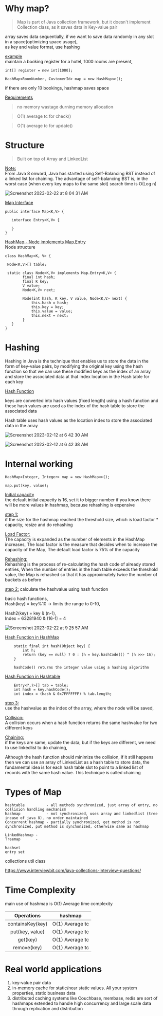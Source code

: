 # Why map?

> Map is part of Java collection framework, but it doesn't implement Collection class, as it saves data in Key-value pair   

array saves data sequentially, if we want to save data randomly in any slot in a space(optimizing space usage),   
as key and value format, use hashing

<ins>example</ins>    
maintain a booking register for a hotel, 1000 rooms are present,  

```
int[] register = new int[1000]; 

HashMap<RoomNumber, CustomerId> map = new HashMap<>();
```

if there are only 10 bookings, hashmap saves space  

<ins>Requirements</ins>    
> no memory wastage durning memory allocation

> O(1) average tc for check()

> O(1) average tc for update()

# Structure

> Built on top of Array and LinkedList      

<ins>Note:</ins>     
From Java 8 onward, Java has started using Self-Balancing BST instead of a linked list for chaining. The advantage of self-balancing BST is, in the worst case (when every key maps to the same slot) search time is O(Log n)    

![Screenshot 2023-02-22 at 8 04 31 AM](https://user-images.githubusercontent.com/16437905/220506430-d0527dfd-5471-4a24-a64d-a20e3eeebeef.png)


<ins>Map Interface</ins>  
```
public interface Map<K,V> {

   interface Entry<K,V> {
   
   }
}
```

<ins>HashMap - Node implements Map.Entry</ins>        
Node structure    
```
class HashMap<K, V> {

 Node<K,V>[] table;

 static class Node<K,V> implements Map.Entry<K,V> {
        final int hash;
        final K key;
        V value;
        Node<K,V> next;

        Node(int hash, K key, V value, Node<K,V> next) {
            this.hash = hash;
            this.key = key;
            this.value = value;
            this.next = next;
        }
   }
}
```

# Hashing

Hashing in Java is the technique that enables us to store the data in the form of key-value pairs, by modifying the original key using the hash function so that we can use these modified keys as the index of an array and store the associated data at that index location in the Hash table for each key

<ins>Hash Function</ins>    

keys are converted into hash values (fixed length) using a hash function and these hash values are used as the index of the hash table to store the associated data

Hash table uses hash values as the location index to store the associated data in the array

![Screenshot 2023-02-12 at 6 42 30 AM](https://user-images.githubusercontent.com/16437905/218287854-c8da66dc-7161-48fc-8ee4-a9d31e8f4ac5.png)

![Screenshot 2023-02-12 at 6 42 38 AM](https://user-images.githubusercontent.com/16437905/218287856-058f5d6f-290c-4f08-b9df-4d1eadfa6426.png)

# Internal working

```
HashMap<Integer, Integer> map = new HashMap<>();

map.put(key, value);
```
<ins>Initial capacity</ins>      
the default initial capacity is 16, set it to bigger number if you know there will be more values in hashmap, because rehashing is expensive    

<ins>step 1:</ins>      
if the size for the hashmap reached the threshold size, which is load factor * capacity, resize and do rehashing 

<ins>Load Factor:</ins>        
The capacity is expanded as the number of elements in the HashMap increases, The load factor is the measure 
that decides when to increase the capacity of the Map, The default load factor is 75% of the capacity

<ins>Rehashing:</ins>            
Rehashing is the process of re-calculating the hash code of already stored entries, 
When the number of entries in the hash table exceeds the threshold value, the Map is rehashed so that it has 
approximately twice the number of buckets as before


<ins>step 2:</ins> 
calculate the hashvalue using hash function  

basic hash functions,    
Hash(key) = key%10 -> limits the range to 0-10,           

Hash2(key) = key & (n-1),     
Index = 63281940 & (16-1) = 4       

![Screenshot 2023-02-22 at 9 25 57 AM](https://user-images.githubusercontent.com/16437905/220518025-187097e0-2174-4350-8f54-8af1eff082ca.png)


<ins>Hash Function in HashMap</ins>             
```
    static final int hash(Object key) {
        int h;
        return (key == null) ? 0 : (h = key.hashCode()) ^ (h >>> 16);
    }
    
    hashCode() returns the integer value using a hashing algorithm
```

<ins>Hash Function in Hashtable</ins>             
```
    Entry<?,?>[] tab = table;
    int hash = key.hashCode();
    int index = (hash & 0x7FFFFFFF) % tab.length;
```
<ins>step 3:</ins>      
use the hashvalue as the index of the array, where the node will be saved,     

<ins>Collision:</ins>            
A collision occurs when a hash function returns the same hashvalue for two different keys

<ins>Chaining:</ins>      
if the keys are same, update the data, but if the keys are different, we need to use linkedlist to do chaining,      
      
Although the hash function should minimize the collision, if it still happens then we can use 
an array of LinkedList as a hash table to store data, the fundamental idea is for each hash table 
slot to point to a linked list of records with the same hash value. This technique is called chaining


# Types of Map

```
hashtable          - all methods synchronized, just array of entry, no collision handling mechanism
hashmap            - not synchronized, uses array and linkedlist (tree incase of java 8), no order maintained
Concurrent hashmap - partially synchronized, get method is not synchronized, put method is synchonized, otherwise same as hashmap

LinkedHashmap - 
Treemap       -

hashset
entry set

```


collections util class

https://www.interviewbit.com/java-collections-interview-questions/


# Time Complexity

main use of hashmap is O(1) Average time complexity

| Operations | hashmap |
:---: | :---: |
containsKey(key)    | O(1) Average tc |
put(key, value)     | O(1) Average tc |
get(key)            | O(1) Average tc |
remove(key)         | O(1) Average tc |


# Real world applications
1. key-value pair data
2. in-memory cache for static/near static values. All your system properties, static business data
3. distributed caching systems like Couchbase, membase, redis are sort of hashmaps extended to handle high concurrency and large scale data through replication and distribution
